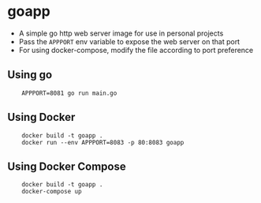 # goapp
 - A simple go http web server image for use in personal projects
 - Pass the `APPPORT` env variable to expose the web server on that port
 - For using docker-compose, modify the file according to port preference

## Using go
```
    APPPORT=8081 go run main.go
```

## Using Docker
```
    docker build -t goapp .
    docker run --env APPPORT=8083 -p 80:8083 goapp
```

## Using Docker Compose
```
    docker build -t goapp .
    docker-compose up
```